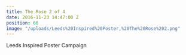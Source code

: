 ```yaml
---
title: The Rose 2 of 4
date: 2016-11-23 14:47:00 Z
position: 66
image: "/uploads/Leeds%20Inspired%20Poster,%20The%20Rose%202.png"
---
```


Leeds Inspired Poster Campaign